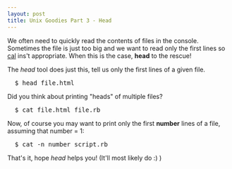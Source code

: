 ```yaml
---
layout: post
title: Unix Goodies Part 3 - Head
---
```


<span class="drops">W</span>e often need to quickly read the contents of files in the console. Sometimes the file is just too big and we want to read only the first lines so [cal] ins't appropriate. When this is the case, **head** to the rescue!

The _head_ tool does just this, tell us only the first lines of a given file.

<pre class="terminal">
  $ head file.html
</pre>

Did you think about printing "heads" of multiple files? 

<pre class="terminal">
  $ cat file.html file.rb
</pre>

Now, of course you may want to print only the first **number** lines of a file, assuming that <span class="small_code">number = 1</span>:

<pre class="terminal">
  $ cat -n number script.rb 
</pre>

That's it, hope _head_ helps you! (It'll most likely do :) )

[cal]: /unix-goodies-1-cat



